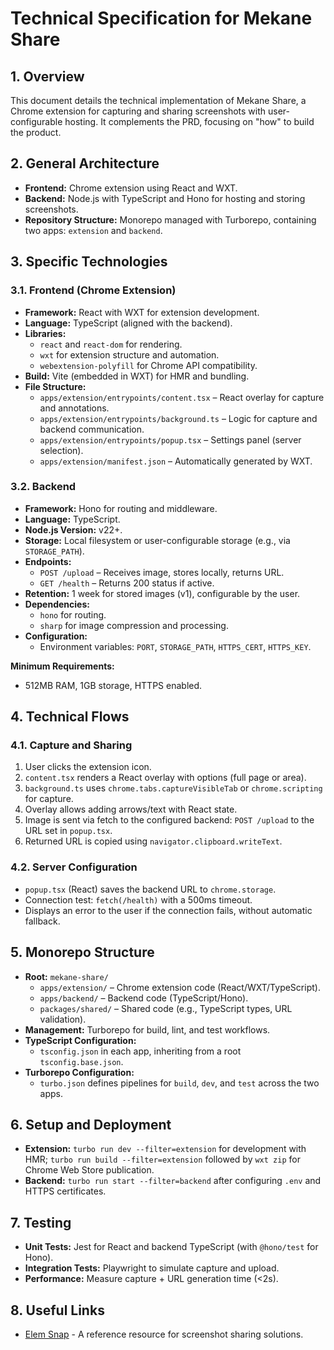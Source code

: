 # Technical Specification for Mekane Share

## 1. Overview
This document details the technical implementation of Mekane Share, a Chrome extension for capturing and sharing screenshots with user-configurable hosting. It complements the PRD, focusing on "how" to build the product.

## 2. General Architecture
- **Frontend:** Chrome extension using React and WXT.
- **Backend:** Node.js with TypeScript and Hono for hosting and storing screenshots.
- **Repository Structure:** Monorepo managed with Turborepo, containing two apps: `extension` and `backend`.

## 3. Specific Technologies
### 3.1. Frontend (Chrome Extension)
- **Framework:** React with WXT for extension development.
- **Language:** TypeScript (aligned with the backend).
- **Libraries:**
  - `react` and `react-dom` for rendering.
  - `wxt` for extension structure and automation.
  - `webextension-polyfill` for Chrome API compatibility.
- **Build:** Vite (embedded in WXT) for HMR and bundling.
- **File Structure:**
  - `apps/extension/entrypoints/content.tsx` – React overlay for capture and annotations.
  - `apps/extension/entrypoints/background.ts` – Logic for capture and backend communication.
  - `apps/extension/entrypoints/popup.tsx` – Settings panel (server selection).
  - `apps/extension/manifest.json` – Automatically generated by WXT.

### 3.2. Backend
- **Framework:** Hono for routing and middleware.
- **Language:** TypeScript.
- **Node.js Version:** v22+.
- **Storage:** Local filesystem or user-configurable storage (e.g., via `STORAGE_PATH`).
- **Endpoints:**
  - `POST /upload` – Receives image, stores locally, returns URL.
  - `GET /health` – Returns 200 status if active.
- **Retention:** 1 week for stored images (v1), configurable by the user.
- **Dependencies:**
  - `hono` for routing.
  - `sharp` for image compression and processing.
- **Configuration:**
  - Environment variables: `PORT`, `STORAGE_PATH`, `HTTPS_CERT`, `HTTPS_KEY`.

**Minimum Requirements:**
- 512MB RAM, 1GB storage, HTTPS enabled.

## 4. Technical Flows
### 4.1. Capture and Sharing
1. User clicks the extension icon.
2. `content.tsx` renders a React overlay with options (full page or area).
3. `background.ts` uses `chrome.tabs.captureVisibleTab` or `chrome.scripting` for capture.
4. Overlay allows adding arrows/text with React state.
5. Image is sent via fetch to the configured backend: `POST /upload` to the URL set in `popup.tsx`.
6. Returned URL is copied using `navigator.clipboard.writeText`.

### 4.2. Server Configuration
- `popup.tsx` (React) saves the backend URL to `chrome.storage`.
- Connection test: `fetch(/health)` with a 500ms timeout.
- Displays an error to the user if the connection fails, without automatic fallback.

## 5. Monorepo Structure
- **Root:** `mekane-share/`
  - `apps/extension/` – Chrome extension code (React/WXT/TypeScript).
  - `apps/backend/` – Backend code (TypeScript/Hono).
  - `packages/shared/` – Shared code (e.g., TypeScript types, URL validation).
- **Management:** Turborepo for build, lint, and test workflows.
- **TypeScript Configuration:**
  - `tsconfig.json` in each app, inheriting from a root `tsconfig.base.json`.
- **Turborepo Configuration:**
  - `turbo.json` defines pipelines for `build`, `dev`, and `test` across the two apps.

## 6. Setup and Deployment
- **Extension:** `turbo run dev --filter=extension` for development with HMR; `turbo run build --filter=extension` followed by `wxt zip` for Chrome Web Store publication.
- **Backend:** `turbo run start --filter=backend` after configuring `.env` and HTTPS certificates.

## 7. Testing
- **Unit Tests:** Jest for React and backend TypeScript (with `@hono/test` for Hono).
- **Integration Tests:** Playwright to simulate capture and upload.
- **Performance:** Measure capture + URL generation time (<2s).
## 8. Useful Links
- [Elem Snap](https://elemsnap.com/) - A reference resource for screenshot sharing solutions.
